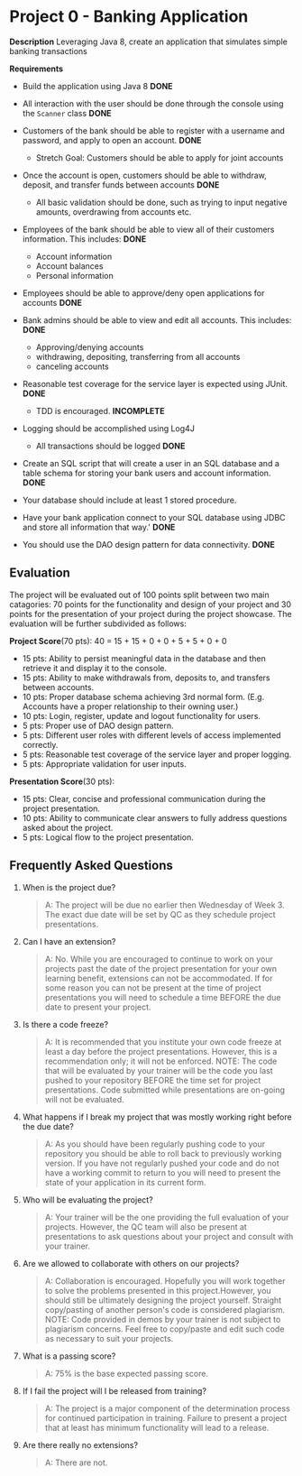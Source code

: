 # Project 0 - Banking Application

**Description**
Leveraging Java 8, create an application that simulates simple banking transactions

**Requirements**
*	Build the application using Java 8 **DONE**
*	All interaction with the user should be done through the console using the `Scanner` class **DONE**
*	Customers of the bank should be able to register with a username and password, and apply to open an account. **DONE**
    * Stretch Goal: Customers should be able to apply for joint accounts
*	Once the account is open, customers should be able to withdraw, deposit, and transfer funds between accounts **DONE**
    * All basic validation should be done, such as trying to input negative amounts, overdrawing from accounts etc. 
*	Employees of the bank should be able to view all of their customers information. This includes: **DONE**
    * Account information
    * Account balances
    * Personal information
*	Employees should be able to approve/deny open applications for accounts **DONE**
*	Bank admins should be able to view and edit all accounts. This includes: **DONE**
    * Approving/denying accounts
    * withdrawing, depositing, transferring from all accounts
    * canceling accounts
*	Reasonable test coverage for the service layer is expected using JUnit. **DONE**
    * TDD is encouraged. **INCOMPLETE**
*	Logging should be accomplished using Log4J 
    * All transactions should be logged **DONE**

* Create an SQL script that will create a user in an SQL database and a table schema for storing your bank users and account information. **DONE**
* Your database should include at least 1 stored procedure.
* Have your bank application connect to your SQL database using JDBC and store all information that way.' **DONE**
* You should use the DAO design pattern for data connectivity. **DONE**

## Evaluation
The project will be evaluated out of 100 points split between two main catagories: 70 points for the functionality and design of your project and 30 points for the presentation of your project during the project showcase. The evaluation will be further subdivided as follows: 

**Project Score**(70 pts): 40 = 15 + 15 + 0 + 0 + 5 + 5 + 0 + 0
* 15 pts: Ability to persist meaningful data in the database and then retrieve it and display it to the console. 
* 15 pts: Ability to make withdrawals from, deposits to, and transfers between accounts.
* 10 pts: Proper database schema achieving 3rd normal form. (E.g. Accounts have a proper relationship to their owning user.)
* 10 pts: Login, register, update and logout functionality for users.  
* 5 pts: Proper use of DAO design pattern.  
* 5 pts: Different user roles with different levels of access implemented correctly. 
* 5 pts: Reasonable test coverage of the service layer and proper logging. 
* 5 pts: Appropriate validation for user inputs.


**Presentation Score**(30 pts):
* 15 pts: Clear, concise and professional communication during the project presentation.
* 10 pts: Ability to communicate clear answers to fully address questions asked about the project. 
* 5 pts: Logical flow to the project presentation. 


## Frequently Asked Questions

1. When is the project due? 

    >A: The project will be due no earlier then Wednesday of Week 3. The exact due date will be set by QC as they schedule project presentations. 


2. Can I have an extension? 
    >A: No. While you are encouraged to continue to work on your projects past the date of the project presentation for your own learning benefit, extensions can not be accommodated. If for some reason you can not be present at the time of project presentations you will need to schedule a time BEFORE the due date to present your project. 

3. Is there a code freeze? 
    >A: It is recommended that you institute your own code freeze at least a day before the project presentations. However, this is a recommendation only; it will not be enforced. NOTE: The code that will be evaluated by your trainer will be the code you last pushed to your repository BEFORE the time set for project presentations. Code submitted while presentations are on-going will not be evaluated. 

4. What happens if I break my project that was mostly working right before the due date? 
    >A: As you should have been regularly pushing code to your repository you should be able to roll back to previously working version. If you have not regularly pushed your code and do not have a working commit to return to you will need to present the state of your application in its current form. 


5. Who will be evaluating the project? 
    >A: Your trainer will be the one providing the full evaluation of your projects. However, the QC team will also be present at presentations to ask questions about your project and consult with your trainer. 

6. Are we allowed to collaborate with others on our projects? 
    >A: Collaboration is encouraged. Hopefully you will work together to solve the problems presented in this project.However, you should still be ultimately designing the project yourself. Straight copy/pasting of another person's code is considered plagiarism. NOTE: Code provided in demos by your trainer is not subject to plagiarism concerns. Feel free to copy/paste and edit such code as necessary to suit your projects. 

7. What is a passing score? 
    >A: 75% is the base expected passing score.

8. If I fail the project will I be released from training?  
    >A: The project is a major component of the determination process for continued participation in training. Failure to present a project that at least has minimum functionality will lead to a release. 

9. Are there really no extensions? 
    >A: There are not.